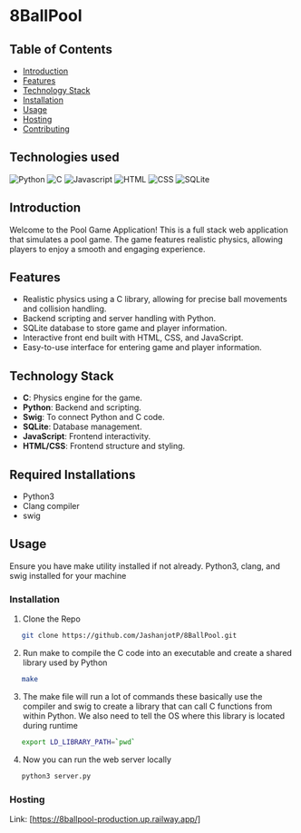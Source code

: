 # 8BallPool

## Table of Contents

- [Introduction](#introduction)
- [Features](#features)
- [Technology Stack](#technology-stack)
- [Installation](#installation)
- [Usage](#usage)
- [Hosting](#hosting)
- [Contributing](#contributing)

## Technologies used

![Python](https://img.shields.io/badge/python-3670A0?style=for-the-badge&logo=python&logoColor=ffdd54)
![C](https://img.shields.io/badge/c-%2300599C.svg?style=for-the-badge&logo=c&logoColor=white)
![Javascript](https://img.shields.io/badge/Javascript-F0DB4F?style=for-the-badge&labelColor=black&logo=javascript&+logoColor=F0DB4F)
![HTML](https://img.shields.io/badge/HTML5-E34F26?style=for-the-badge&logo=html5&logoColor=white)
![CSS](https://img.shields.io/badge/CSS-239120?&style=for-the-badge&logo=css3&logoColor=white)
![SQLite](https://img.shields.io/badge/SQLite-07405E?style=for-the-badge&logo=sqlite&logoColor=white)

## Introduction

Welcome to the Pool Game Application! This is a full stack web application that simulates a pool game. The game features realistic physics, allowing players to enjoy a smooth and engaging experience.

## Features

- Realistic physics using a C library, allowing for precise ball movements and collision handling.
- Backend scripting and server handling with Python.
- SQLite database to store game and player information.
- Interactive front end built with HTML, CSS, and JavaScript.
- Easy-to-use interface for entering game and player information.

## Technology Stack

- **C**: Physics engine for the game.
- **Python**: Backend and scripting.
- **Swig**: To connect Python and C code.
- **SQLite**: Database management.
- **JavaScript**: Frontend interactivity.
- **HTML/CSS**: Frontend structure and styling.

## Required Installations

- Python3
- Clang compiler
- swig


## Usage

Ensure you have make utility installed if not already. Python3, clang, and swig installed for your machine

### Installation 

1. Clone the Repo
```sh
   git clone https://github.com/JashanjotP/8BallPool.git
   ```

2. Run make to compile the C code into an executable and create a shared library used by Python
```sh
   make
   ```

3. The make file will run a lot of commands these basically use the compiler and swig to create a library that can call C functions from within Python. We also need to tell the OS where this library is located during runtime

```sh
   export LD_LIBRARY_PATH=`pwd`
   ```

4. Now you can run the web server locally

```sh
   python3 server.py
   ```

### Hosting

Link: [https://8ballpool-production.up.railway.app/]
